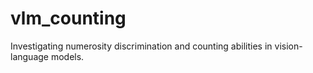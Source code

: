 # vlm_counting
Investigating numerosity discrimination and counting abilities in vision-language models.
